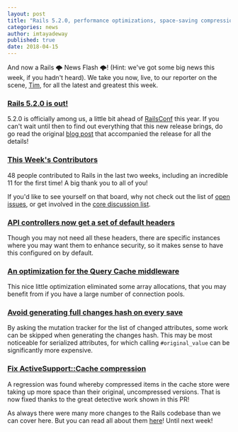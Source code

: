 ```yaml
---
layout: post
title: "Rails 5.2.0, performance optimizations, space-saving compression and more!"
categories: news
author: imtayadeway
published: true
date: 2018-04-15
---
```


And now a Rails 🌩 News Flash 🌩! (Hint: we've got some big news this week, if you hadn't heard). We take you now, live, to our reporter on the scene, [Tim](https://twitter.com/imtayadeway), for all the latest and greatest this week.

### [Rails 5.2.0 is out!](https://rubyonrails.org/2018/4/9/Rails-5-2-0-final)

5.2.0 is officially among us, a little bit ahead of [RailsConf](http://railsconf.com) this year. If you can't wait until then to find out everything that this new release brings, do go read the original [blog post](https://rubyonrails.org/2018/4/9/Rails-5-2-0-final) that accompanied the release for all the details!



### [This Week's Contributors](http://contributors.rubyonrails.org/contributors/in-time-window/20180401-20180413)

48 people contributed to Rails in the last two weeks, including an incredible 11 for the first time! A big thank you to all of you!

If you'd like to see yourself on that board, why not check out the list of [open issues](https://github.com/rails/rails/issues), or get involved in the [core discussion list](https://groups.google.com/d/forum/rubyonrails-core).

### [API controlIers now get a set of default headers](https://github.com/rails/rails/pull/32484)

Though you may not need all these headers, there are specific instances where you may want them to enhance security, so it makes sense to have this configured on by default.




### [An optimization for the Query Cache middleware](https://github.com/rails/rails/pull/32414)

This nice little optimization eliminated some array allocations, that you may benefit from if you have a large number of connection pools.



### [Avoid generating full changes hash on every save](https://github.com/rails/rails/pull/32497)

By asking the mutation tracker for the list of changed attributes, some work can be skipped when generating the changes hash. This may be most noticeable for serialized attributes, for which calling `#original_value` can be significantly more expensive.



### [Fix ActiveSupport::Cache compression](https://github.com/rails/rails/pull/32539)

A regression was found whereby compressed items in the cache store were taking up more space than their original, uncompressed versions. That is now fixed thanks to the great detective work shown in this PR!

As always there were many more changes to the Rails codebase than we can cover here. But you can read all about them [here](https://github.com/rails/rails/compare/master@%7B2018-04-01%7D...@%7B2018-04-13%7D)! Until next week!
